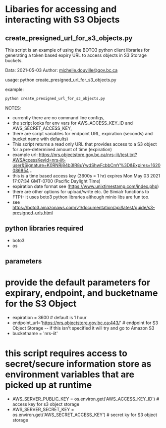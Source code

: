 # Libaries for accessing and interacting with S3 Objects

## create_presigned_url_for_s3_objects.py

This script is an example of using the BOTO3 python client libraries for generating a token based expiry URL to access objects in S3 Storage buckets.

   Data: 2021-05-03
   Author: michelle.douville@gov.bc.ca
   
   usage: python create_presigned_url_for_s3_objects.py

   example: 
```bash
python create_presigned_url_for_s3_objects.py
```

NOTES:
* currently there are no command line configs, 
* the script looks for env vars for AWS_ACCESS_KEY_ID and AWS_SECRET_ACCESS_KEY, 
* there are script variables for endpoint URL, expiration (seconds) and bucket name with defaults)
* This script returns a read only URL that provides access to a S3 object for a pre-determined amount of time (expiration)
* example url: https://nrs.objectstore.gov.bc.ca/nrs-iit/test.txt?AWSAccessKeyId=nrs-iit-user&Signature=K0RNRj84b3IR8uYwdShwFcbbCmY%3D&Expires=1620086854 .. 
* this is a time based access key (3600s = 1 hr) expires Mon May 03 2021 17:07:34 GMT-0700 (Pacific Daylight Time) 
* expiration date format see (https://www.unixtimestamp.com/index.php)  
* there are other options for upload/write etc. (Ie Simialr functions to FTP)- it uses boto3 python libraries although minio libs are fun too.  
* see https://boto3.amazonaws.com/v1/documentation/api/latest/guide/s3-presigned-urls.html

 
## python libraries required
* boto3
* os

## parameters 
# provide the default parameters for expirary, endpoint, and bucketname for the S3 Object
* expiration = 3600 # default is 1 hour
* endpoint_url='https://nrs.objectstore.gov.bc.ca:443/' # endpoint for S3 Object Storage -- if this isn't specified it will try and go to Amazon S3
* bucketname = 'nrs-iit'

# this script requires access to secret/secure information store as environment variables that are picked up at runtime
* AWS_SERVER_PUBLIC_KEY = os.environ.get('AWS_ACCESS_KEY_ID')  # access key for s3 object storage 
* AWS_SERVER_SECRET_KEY = os.environ.get('AWS_SECRET_ACCESS_KEY') # secret ky for S3 object storage
